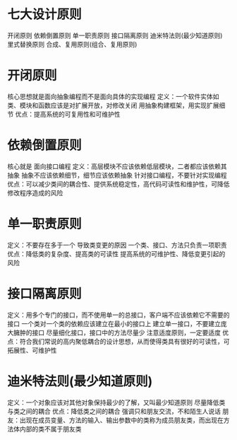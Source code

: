 # 七大设计原则
开闭原则
依赖倒置原则
单一职责原则
接口隔离原则
迪米特法则(最少知道原则)
里式替换原则
合成、复用原则(组合、复用原则)

# 开闭原则
 核心思想就是面向抽象编程而不是面向具体的实现编程
 定义：一个软件实体如类、模块和函数应该是对扩展开放，对修改关闭
 用抽象构建框架，用实现扩展细节
 优点：提高系统的可复用性和可维护性
 
# 依赖倒置原则
 核心就是 面向接口编程
 定义：高层模块不应该依赖低层模块，二者都应该依赖其抽象
 抽象不应该依赖细节，细节应该依赖抽象
 针对接口编程，不要针对实现编程
 优点：可以减少类间的耦合性、提供系统稳定性，高代码可读性和维护性，可降低修改程序造成的风险
 
 # 单一职责原则
  定义：不要存在多于一个 导致类变更的原因
  一个类、接口、方法只负责一项职责
  优点：降低类的复杂度、提高类的可读性
  提高系统的可维护性、降低变更引起的风险

# 接口隔离原则
   定义：用多个专门的接口，而不使用单一的总接口，客户端不应该依赖它不需要的接口
   一个类对一个类的依赖应该建立在最小的接口上
   建立单一接口，不要建立庞大臃肿的接口
   尽量细化接口，接口中的方法尽量少
   注意适度原则，一定要适度
   优点：符合我们常说的高内聚低耦合的设计思想，从而使得类具有很好的可读性，可拓展性、可维护性
   
# 迪米特法则(最少知道原则)
   定义：一个对象应该对其他对象保持最少的了解，又叫最少知道原则
   尽量降低类与类之间的耦合
   优点：降低类之间的耦合
   强调只和朋友交流，不和陌生人说话
   朋友：出现在成员变量、方法的输入、输出参数中的类称为成员朋友类，而出现在方法体内部的类不属于朋友类